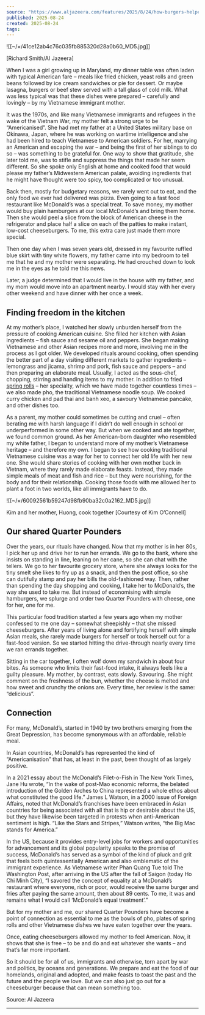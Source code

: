 ```yaml
---
source: "https://www.aljazeera.com/features/2025/8/24/how-burgers-helped-me-better-understand-my-vietnamese-immigrant-mother"
published: 2025-08-24
created: 2025-08-24
tags:
---
```

![[~/×/41ce12ab4c76c035fb885320d28a0b60_MD5.jpg]]

\[Richard Smith/Al Jazeera\]

When I was a girl growing up in Maryland, my dinner table was often laden with typical American fare – meals like fried chicken, yeast rolls and green beans followed by ice cream sandwiches or pie for dessert. Or maybe lasagna, burgers or beef stew served with a tall glass of cold milk. What was less typical was that these dishes were prepared – carefully and lovingly – by my Vietnamese immigrant mother.

It was the 1970s, and like many Vietnamese immigrants and refugees in the wake of the Vietnam War, my mother felt a strong urge to be “Americanised”. She had met my father at a United States military base on Okinawa, Japan, where he was working on wartime intelligence and she had been hired to teach Vietnamese to American soldiers. For her, marrying an American and escaping the war – and being the first of her siblings to do so – was something to be grateful for. One way to show that gratitude, she later told me, was to stifle and suppress the things that made her seem different. So she spoke only English at home and cooked food that would please my father’s Midwestern American palate, avoiding ingredients that he might have thought were too spicy, too complicated or too unusual.

Back then, mostly for budgetary reasons, we rarely went out to eat, and the only food we ever had delivered was pizza. Even going to a fast food restaurant like McDonald’s was a special treat. To save money, my mother would buy plain hamburgers at our local McDonald’s and bring them home. Then she would peel a slice from the block of American cheese in the refrigerator and place half a slice on each of the patties to make instant, low-cost cheeseburgers. To me, this extra care just made them more special.

Then one day when I was seven years old, dressed in my favourite ruffled blue skirt with tiny white flowers, my father came into my bedroom to tell me that he and my mother were separating. He had crouched down to look me in the eyes as he told me this news.

Later, a judge determined that I would live in the house with my father, and my mom would move into an apartment nearby. I would stay with her every other weekend and have dinner with her once a week.

## Finding freedom in the kitchen

At my mother’s place, I watched her slowly unburden herself from the pressure of cooking American cuisine. She filled her kitchen with Asian ingredients – fish sauce and sesame oil and peppers. She began making Vietnamese and other Asian recipes more and more, involving me in the process as I got older. We developed rituals around cooking, often spending the better part of a day visiting different markets to gather ingredients – lemongrass and jicama, shrimp and pork, fish sauce and peppers – and then preparing an elaborate meal. Usually, I acted as the sous-chef, chopping, stirring and handing items to my mother. In addition to fried [spring rolls](https://www.aljazeera.com/features/2019/12/20/cooking-and-healing-in-my-mothers-vietnamese-kitchen) – her specialty, which we have made together countless times – we also made pho, the traditional Vietnamese noodle soup. We cooked curry chicken and pad thai and banh xeo, a savoury Vietnamese pancake, and other dishes too.

As a parent, my mother could sometimes be cutting and cruel – often berating me with harsh language if I didn’t do well enough in school or underperformed in some other way. But when we cooked and ate together, we found common ground. As her American-born daughter who resembled my white father, I began to understand more of my mother’s Vietnamese heritage – and therefore my own. I began to see how cooking traditional Vietnamese cuisine was a way for her to connect her old life with her new one. She would share stories of cooking with her own mother back in Vietnam, where they rarely made elaborate feasts. Instead, they made simple meals of meat and fish and rice – but they were nourishing, for the body and for their relationship. Cooking those foods with me allowed her to plant a foot in two worlds, like all immigrants have to do.

![[~/×/60092561b59247d98fb90ba32c0a2162_MD5.jpg]]

Kim and her mother, Huong, cook together \[Courtesy of Kim O’Connell\]

## Our shared Quarter Pounders

Over the years, our rituals have changed. Now that my mother is in her 80s, I pick her up and drive her to run her errands. We go to the bank, where she insists on standing in line, leaning on her cane, so she can chat with the tellers. We go to her favourite grocery store, where she always looks for the tiny smelt she likes to fry up as a snack, and then the post office, so she can dutifully stamp and pay her bills the old-fashioned way. Then, rather than spending the day shopping and cooking, I take her to McDonald’s, the way she used to take me. But instead of economising with simple hamburgers, we splurge and order two Quarter Pounders with cheese, one for her, one for me.

This particular food tradition started a few years ago when my mother confessed to me one day – somewhat sheepishly – that she missed cheeseburgers. After years of living alone and fortifying herself with simple Asian meals, she rarely made burgers for herself or took herself out for a fast-food version. So we started hitting the drive-through nearly every time we ran errands together.

Sitting in the car together, I often wolf down my sandwich in about four bites. As someone who limits their fast-food intake, it always feels like a guilty pleasure. My mother, by contrast, eats slowly. Savouring. She might comment on the freshness of the bun, whether the cheese is melted and how sweet and crunchy the onions are. Every time, her review is the same: “delicious”.

## Connection

For many, McDonald’s, started in 1940 by two brothers emerging from the Great Depression, has become synonymous with an affordable, reliable meal.

In Asian countries, McDonald’s has represented the kind of “Americanisation” that has, at least in the past, been thought of as largely positive.

In a 2021 essay about the McDonald’s Filet-o-Fish in The New York Times, Jane Hu wrote, “In the wake of post-Mao economic reforms, the belated introduction of the Golden Arches to China represented a whole ethos about what constituted the good life.” James L Watson, in a 2000 issue of Foreign Affairs, noted that McDonald’s franchises have been embraced in Asian countries for being associated with all that is hip or desirable about the US, but they have likewise been targeted in protests when anti-American sentiment is high. “Like the Stars and Stripes,” Watson writes, “the Big Mac stands for America.”

In the US, because it provides entry-level jobs for workers and opportunities for advancement and its global popularity speaks to the promise of success, McDonald’s has served as a symbol of the kind of pluck and grit that feels both quintessentially American and also emblematic of the immigrant experience. As Vietnamese writer Phan Quang Tue told The Washington Post, after arriving in the US after the fall of Saigon (today Ho Chi Minh City), “I savored the concept of equality at a McDonald’s restaurant where everyone, rich or poor, would receive the same burger and fries after paying the same amount, then about 89 cents. To me, it was and remains what I would call ‘McDonald’s equal treatment’.”

But for my mother and me, our shared Quarter Pounders have become a point of connection as essential to me as the bowls of pho, plates of spring rolls and other Vietnamese dishes we have eaten together over the years.

Once, eating cheeseburgers allowed my mother to feel American. Now, it shows that she is free – to be and do and eat whatever she wants – and that’s far more important.

So it should be for all of us, immigrants and otherwise, torn apart by war and politics, by oceans and generations. We prepare and eat the food of our homelands, original and adopted, and make feasts to toast the past and the future and the people we love. But we can also just go out for a cheeseburger because that can mean something too.

Source: Al Jazeera

---
